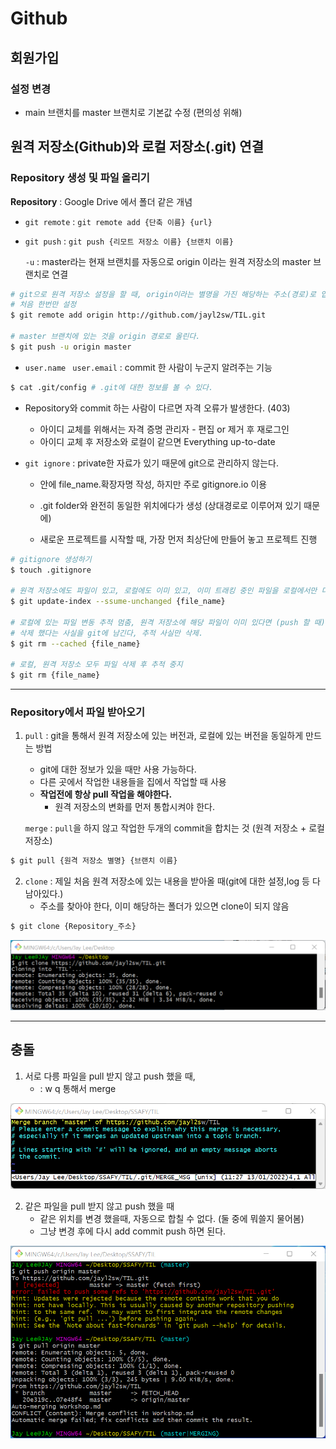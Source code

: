 # Github

## 회원가입

### 설정 변경

* main 브랜치를 master 브랜치로 기본값 수정 (편의성 위해)



## 원격 저장소(Github)와 로컬 저장소(.git) 연결

### Repository 생성 및 파일 올리기

**Repository** : Google Drive 에서 폴더 같은 개념

* `git remote` : `git remote add {단축 이름} {url}`

* `git push` : `git push {리모트 저장소 이름} {브랜치 이름}`

  `-u` : master라는 현재 브랜치를 자동으로 origin 이라는 원격 저장소의 master 브랜치로 연결

 ```bash
 # git으로 원격 저장소 설정을 할 때, origin이라는 별명을 가진 해당하는 주소(경로)로 업로드 할 수 있도록 설정
 # 처음 한번만 설정 
 $ git remote add origin http://github.com/jayl2sw/TIL.git 
 
 # master 브랜치에 있는 것을 origin 경로로 올린다.
 $ git push -u origin master 
 ```



* `user.name ` `user.email` : commit 한 사람이 누군지 알려주는 기능

```bash
$ cat .git/config # .git에 대한 정보를 볼 수 있다.
```

* Repository와 commit 하는 사람이 다르면 자격 오류가 발생한다. (403)
  * 아이디 교체를 위해서는 자격 증명 관리자 - 편집 or 제거 후 재로그인
  * 아이디 교체 후 저장소와 로컬이 같으면 Everything up-to-date





* `git ignore` : private한 자료가 있기 때문에 git으로 관리하지 않는다.

  * 안에 file_name.확장자명 작성, 하지만 주로 gitignore.io 이용

  * .git folder와 완전히 동일한 위치에다가 생성 (상대경로로 이루어져 있기 때문에)

  * 새로운 프로젝트를 시작할 때, 가장 먼저 최상단에 만들어 놓고 프로젝트 진행

```bash
# gitignore 생성하기 
$ touch .gitignore 

# 원격 저장소에도 파일이 있고, 로컬에도 이미 있고, 이미 트래킹 중인 파일을 로컬에서만 더 이상 추적하지 않도록 설정
$ git update-index --ssume-unchanged {file_name}

# 로컬에 있는 파일 변동 추적 멈춤, 원격 저장소에 해당 파일이 이미 있다면 (push 할 때) 그 파일 삭제 
# 삭제 했다는 사실을 git에 남긴다, 추적 사실만 삭제.
$ git rm --cached {file_name}

# 로컬, 원격 저장소 모두 파일 삭제 후 추적 중지
$ git rm {file_name}
```



---

### Repository에서 파일 받아오기

1. `pull` : git을 통해서 원격 저장소에 있는 버전과, 로컬에 있는 버전을 동일하게 만드는 방법 
   
   * git에 대한 정보가 있을 때만 사용 가능하다.
   * 다른 곳에서 작업한 내용들을 집에서 작업할 때 사용
   * **작업전에 항상 pull 작업을 해야한다.**
     * 원격 저장소의 변화를 먼저 통합시켜야 한다.
   
   `merge` : `pull`을 하지 않고 작업한  두개의 commit을 합치는 것 (원격 저장소 + 로컬 저장소)

```bash
$ git pull {원격 저장소 별명} {브랜치 이름}
```



2. `clone` : 제일 처음 원격 저장소에 있는 내용을 받아올 때(git에 대한 설정,log 등 다 남아있다.)
   * 주소를 찾아야 한다,  이미 해당하는 폴더가 있으면 clone이 되지 않음

```bash
$ git clone {Repository_주소}
```

![image-20220113111020254](GITHUB.assets/image-20220113111020254.png)



---

## 충돌

1. 서로 다릉 파일을 pull 받지 않고 push 했을 때,
   * : w q 통해서 merge 

![image-20220113112942278](GITHUB.assets/image-20220113112942278.png)

2. 같은 파일을 pull 받지 않고 push 했을 때
   * 같은 위치를 변경 했을때, 자동으로 합칠 수 없다. (둘 중에 뭐쓸지 물어봄)
   * 그냥 변경 후에 다시 add commit push 하면 된다.

![image-20220113131104340](GITHUB.assets/image-20220113131104340-16420474713121.png)



